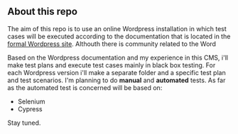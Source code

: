 <h2>About this repo </h2>
<p>
The aim of this repo is to use an online Wordpress installation in which test cases will be executed according to the documentation that is located in the <a href="https://wordpress.org/" target="_blank">formal Wordpress site</a>. Althouth there is community related to the Word
 </p>
 <p>
 Based on the Wordpress documentation and my experience in this CMS, i'll make test plans and execute test cases mainly in black box testing. For each Wordpress version i'll make a separate folder and a specific test plan and test scenarios. I'm planning to do <strong>manual</strong> and <strong>automated</strong> tests. As far as the automated test is concerned will be based on:
 <ul>
 <li>Selenium</li>
 <li>Cypress</li>
 </ul>
 </p>
 <p>Stay tuned.</p>
